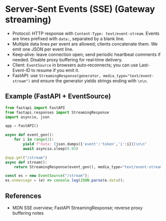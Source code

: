 # Server‑Sent Events (SSE) (Gateway streaming)

- Protocol: HTTP response with `Content-Type: text/event-stream`. Events are lines prefixed with `data:`, separated by a blank line.
- Multiple data lines per event are allowed; clients concatenate them. We emit one JSON per event line.
- Keep‑alive: leave connection open; send periodic heartbeat comments if needed. Disable proxy buffering for real‑time delivery.
- Client: `EventSource` in browsers auto‑reconnects; you can use Last-Event-ID to resume if you emit it.
- FastAPI: use `StreamingResponse(generator, media_type="text/event-stream")` and ensure the generator yields strings ending with `\n\n`.

## Example (FastAPI + EventSource)

```python
from fastapi import FastAPI
from fastapi.responses import StreamingResponse
import asyncio, json

app = FastAPI()

async def event_gen():
    for i in range(3):
        yield f"data: {json.dumps({'event':'token','i':i})}\n\n"
        await asyncio.sleep(0.05)

@app.get("/stream")
async def stream():
    return StreamingResponse(event_gen(), media_type="text/event-stream")
```

```javascript
const es = new EventSource("/stream");
es.onmessage = (e) => console.log(JSON.parse(e.data));
```

## References

- MDN SSE overview; FastAPI StreamingResponse; reverse proxy buffering notes
